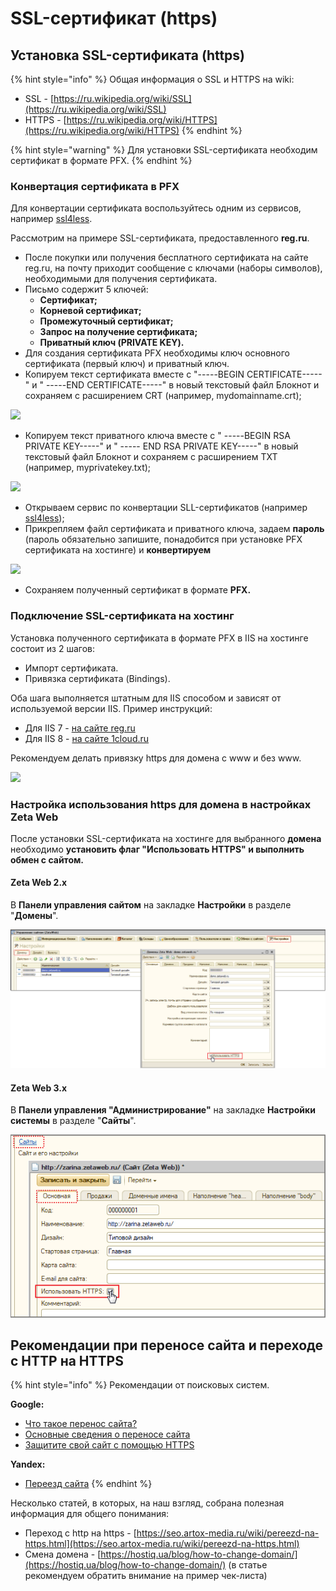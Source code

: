 # SSL-сертификат (https)

## Установка SSL-сертификата (https)

{% hint style="info" %}
Общая информация о SSL и HTTPS на wiki:

* SSL - [https://ru.wikipedia.org/wiki/SSL](https://ru.wikipedia.org/wiki/SSL)
* HTTPS - [https://ru.wikipedia.org/wiki/HTTPS](https://ru.wikipedia.org/wiki/HTTPS)
{% endhint %}

{% hint style="warning" %}
Для установки SSL-сертификата необходим сертификат в формате PFX.
{% endhint %}

### Конвертация сертификата в PFX

Для конвертации сертификата воспользуйтесь одним из сервисов, например [ssl4less](https://ssl4less.ru/ssl-tools/convert-certificate.html).

Рассмотрим на примере SSL-сертификата, предоставленного **reg.ru**.

* После покупки или получения бесплатного сертификата на сайте reg.ru, на почту приходит сообщение с ключами (наборы символов), необходимыми для получения сертификата.
* Письмо содержит 5 ключей:
  * **Сертификат;**
  * **Корневой сертификат;**
  * **Промежуточный сертификат;**
  * **Запрос на получение сертификата;**
  * **Приватный ключ (PRIVATE KEY).**
* Для создания сертификата PFX необходимы ключ основного сертификата (первый ключ) и приватный ключ.
* Копируем текст сертификата вместе с "-----BEGIN CERTIFICATE-----" и " -----END CERTIFICATE-----" в новый текстовый файл Блокнот и сохраняем с расширением CRT (например, mydomainname.crt);

![](<../.gitbook/assets/image (46).png>)

* Копируем текст приватного ключа вместе с " -----BEGIN RSA PRIVATE KEY-----" и " ----- END RSA PRIVATE KEY-----" в новый текстовый файл Блокнот и сохраняем с расширением TXT (например, myprivatekey.txt);

![](<../.gitbook/assets/image (463).png>)

* Открываем сервис по конвертации SLL-сертификатов (например [ssl4less](https://ssl4less.ru/ssl-tools/convert-certificate.html));
* Прикрепляем файл сертификата и приватного ключа, задаем **пароль** (пароль обязательно запишите, понадобится при установке PFX сертификата на хостинге) и **конвертируем**

![](<../.gitbook/assets/image (526).png>)

* Сохраняем полученный сертификат в формате **PFX.**

### Подключение SSL-сертификата на хостинг

Установка полученного сертификата в формате PFX в IIS на хостинге состоит из 2 шагов:

* Импорт сертификата.
* Привязка сертификата (Bindings).

Оба шага выполняется штатным для IIS способом и зависят от используемой версии IIS. Пример инструкций:

* Для IIS 7 - [на сайте reg.ru](https://www.reg.ru/support/ssl-sertifikaty/ustanovka-ssl-sertifikata/ustanovka-SSL-sertifikata-na-Microsoft-IIS-7)
* Для IIS 8 - [на сайте 1cloud.ru](https://1cloud.ru/help/ssl/installssliis)

Рекомендуем делать привязку https для домена с www и без www.

![](<../.gitbook/assets/image (216).png>)

### Настройка использования https для домена в настройках Zeta Web

После установки SSL-сертификата на хостинге для выбранного **домена** необходимо **установить флаг "Использовать HTTPS" и выполнить обмен с сайтом.**&#x20;

#### Zeta Web 2.x

В **Панели управления сайтом** на закладке **Настройки** в разделе "**Домены**".

![](<../.gitbook/assets/Image 115.png>)

#### Zeta Web 3.x

В **Панели управления "Администрирование"** на закладке **Настройки системы** в разделе "**Сайты**".

![](<../.gitbook/assets/Image 118.png>)

## Рекомендации при переносе сайта и переходе с HTTP на HTTPS

{% hint style="info" %}
Рекомендации от поисковых систем.

**Google:**

* [Что такое перенос сайта?](https://support.google.com/webmasters/answer/34437?hl=ru)
* [Основные сведения о переносе сайта](https://support.google.com/webmasters/answer/6033049?hl=ru)
* [Защитите свой сайт с помощью HTTPS](https://support.google.com/webmasters/answer/6073543)

**Yandex:**

* [Переезд сайта](https://yandex.ru/support/webmaster/yandex-indexing/moving-site.html)
{% endhint %}

Несколько статей, в которых, на наш взгляд, собрана полезная информация для общего понимания:

* Переход с http на https - [https://seo.artox-media.ru/wiki/pereezd-na-https.html](https://seo.artox-media.ru/wiki/pereezd-na-https.html)
* Смена домена - [https://hostiq.ua/blog/how-to-change-domain/](https://hostiq.ua/blog/how-to-change-domain/) (в статье рекомендуем обратить внимание на пример чек-листа)
